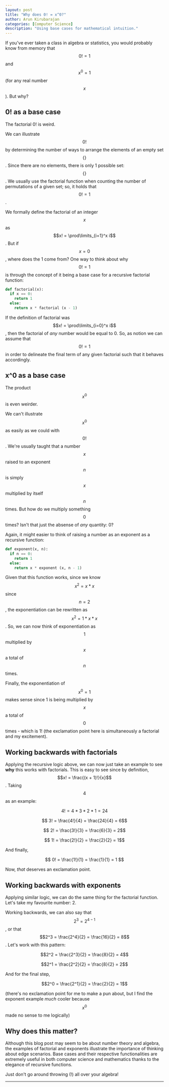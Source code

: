 ```yaml
---
layout: post
title: "Why does 0! = x^0?"
author: Arun Kirubarajan
categories: [Computer Science]
description: "Using base cases for mathematical intuition."
---
```


If you've ever taken a class in algebra or statistics, you would probably know from memory that $$0! = 1$$ and $$ x^0 = 1$$ (for any real number $$x$$). But why?

## 0! as a base case

The factorial 0! is weird.

We can illustrate $$0!$$ by determining the number of ways to arrange the elements of an empty set $$\{\}$$. Since there are no elements, there is only 1 possible set: $$\{\}$$. We usually use the factorial function when counting the number of permutations of a given set; so, it holds that $$0! = 1$$.

We formally define the factorial of an integer $$x$$ as $$x! = \prod\limits_{i=1}^x i$$. But if $$x = 0$$, where does the 1 come from? One way to think about why $$0! = 1$$ is through the concept of it being a base case for a recursive factorial function:

```python
def factorial(x):
  if x == 0:
    return 1
  else:
    return x * factorial (x - 1)
```

If the definition of factorial was $$x! = \prod\limits_{i=0}^x i$$, then the factorial of *any* number would be equal to 0. So, as notion we can assume that $$0! = 1$$ in order to delineate the final term of any given factorial such that it behaves accordingly.

## x^0 as a base case

The product $$x^0$$ is even weirder. 

We can't illustrate $$x^0$$ as easily as we could with $$0!$$. We're usually taught that a number $$x$$ raised to an exponent $$n$$ is simply $$x$$ multiplied by itself $$n$$ times. But how do we multiply something $$0$$ times? Isn't that just the absense of *any* quantity: 0? 

Again, it might easier to think of raising a number as an exponent as a recursive function:

```python
def exponent(x, n):
  if n == 0:
    return 1
  else:
    return x * exponent (x, n - 1)
```

Given that this function works, since we know $$x^2 = x * x$$ since $$n = 2$$, the exponentiation can be rewritten as $$x^2 = 1 * x * x$$. So, we can now think of exponentiation as $$1$$ multiplied by $$x$$ a total of $$n$$ times. 

Finally, the exponentiation of $$x^0 = 1$$ makes sense since 1 is being multiplied by $$x$$ a total of $$0$$ times - which is 1! (the exclamation point here is simultaneously a factorial and my excitement).

## Working backwards with factorials

Applying the recursive logic above, we can now just take an example to see **why** this works with factorials. This is easy to see since by definition, $$x! = \frac{(x + 1)!}{x}$$. Taking $$4$$ as an example:

$$ 4! = 4 * 3 * 2 * 1 = 24$$

$$ 3! = \frac{4!}{4} = \frac{24}{4} = 6$$

$$ 2! = \frac{3!}{3} = \frac{6}{3} = 2$$

$$ 1! = \frac{2!}{2} = \frac{2}{2} = 1$$

And finally,

$$ 0! = \frac{1!}{1} = \frac{1}{1} = 1 $$

Now, *that* deserves an exclamation point.

## Working backwards with exponents

Applying similar logic, we can do the same thing for the factorial function. Let's take my favourite number: 2. 

Working backwards, we can also say that $$2^3 = 2^{4 - 1}$$, or that $$2^3 = \frac{2^4}{2} = \frac{16}{2} = 8$$. Let's work with this pattern:

$$2^2 = \frac{2^3}{2} = \frac{8}{2} = 4$$

$$2^1 = \frac{2^2}{2} = \frac{8}{2} = 2$$

And for the final step,

$$2^0 = \frac{2^1}{2} = \frac{2}{2} = 1$$

(there's no exclamation point for me to make a pun about, but I find the exponent example *much* cooler because $$x^0$$ made no sense to me logically)

## Why does this matter?
Although this blog post may seem to be about number theory and algebra, the examples of factorial and exponents illustrate the importance of thinking about edge scenarios. Base cases and their respective functionalities are extremely useful in both computer science and mathematics thanks to the elegance of recursive functions.

Just don't go around throwing (!) all over your algebra! 

- - - -
